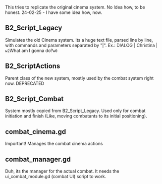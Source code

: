 This tries to replicate the original cinema system. No Idea how, to be honest.
24-02-25 - I have some idea how, now.

## B2_Script_Legacy
Simulates the old Cinema system.
Its a huge text file, parsed line by line, with commands and parameters separated by "|".
Ex.: DIALOG | Christina | `w2`What am I gonna do?`w0`

## B2_ScriptActions
Parent class of the new system, mostly used by the combat system right now. DEPRECATED

## B2_Script_Combat
System mostly copied from B2_Script_Legacy. Used only for combat initiation and finish (Like, moving combatants to its initial positioning).

## combat_cinema.gd
Important! Manages the combat cinema actions

## combat_manager.gd
Duh, its the manager for the actual combat. It needs the ui_combat_module.gd (combat UI) script to work.
